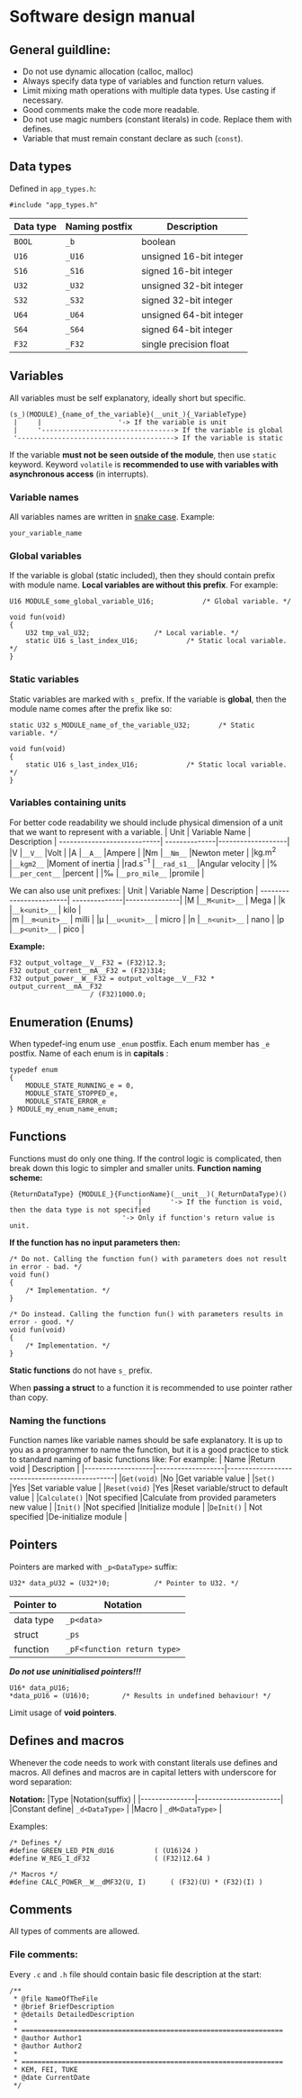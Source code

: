 
# Software design manual
## General guildline:
- Do not use dynamic allocation (calloc, malloc)
- Always specify data type of variables and function return values.
- Limit mixing math operations with multiple data types. Use casting if necessary.
- Good comments make the code more readable.
- Do not use magic numbers (constant literals) in code. Replace them with defines.
- Variable that must remain constant declare as such (`const`).
## Data types
Defined in `app_types.h`:
```
#include "app_types.h"
```
|Data type |Naming postfix  | Description             |
|----------|----------------|-------------------------|
|`BOOL`	   |`_b` 	    	| boolean	              |
|`U16`	   |`_U16`	    	|unsigned 16-bit integer  |
|`S16`	   |`_S16`	    	|signed 16-bit integer    |
|`U32`     |`_U32`	    	|unsigned 32-bit integer  |
|`S32`     |`_S32`	    	|signed 32-bit integer    |  
|`U64`     |`_U64`	    	|unsigned 64-bit integer  |
|`S64`	   |`_S64`	    	|signed 64-bit integer    |
|`F32`     |`_F32`	    	|single precision float   |

## Variables
All variables must be self explanatory, ideally short but specific.
``` 
(s_)(MODULE)_{name_of_the_variable}(__unit_){_VariableType}
 |     |		  	       '-> If the variable is unit
 |     '---------------------------------> If the variable is global	
 '---------------------------------------> If the variable is static
```
If the variable **must not be seen outside of the module**, then use `static` keyword.
Keyword `volatile` is **recommended to use with variables with asynchronous access** (in interrupts).

### Variable names
All variables names are written in [snake case](https://en.wikipedia.org/wiki/Snake_case). Example:
```
your_variable_name
```
### Global variables
If the variable is global (static included), then they should contain prefix with module name. **Local variables are without this prefix**. For example:
```
U16 MODULE_some_global_variable_U16;			/* Global variable. */

void fun(void)
{
	U32 tmp_val_U32;				/* Local variable. */
	static U16 s_last_index_U16;			/* Static local variable. */
}
```

### Static variables
Static variables are marked with `s_` prefix. If the variable is **global**, then the module name comes after the prefix like so:
```
static U32 s_MODULE_name_of_the_variable_U32;		/* Static variable. */

void fun(void)
{
	static U16 s_last_index_U16;			/* Static local variable. */
}
```
### Variables containing units
For better code readability we should include physical dimension of a unit that we want to represent with a variable.
| Unit 			  			| Variable Name | Description       |
----------------------------| --------------|-------------------|
|$\mathrm{V}$     	  	|`__V__`	  	|Volt		      	|
|$\mathrm{A}$     	  		|`__A__`        |Ampere             |
|$\mathrm{Nm}$		  		|`__Nm__`	  	|Newton meter       |
|$\mathrm{kg.m^2}$ 	  		|`__kgm2__`	  	|Moment of inertia  |
|$\mathrm{rad.s^{-1}}$	  	|`__rad_s1__`   |Angular velocity   |
|%     			  			|`__per_cent__` |percent	      	|
|‰     			  			|`__pro_mile__` |promile	      	|

We can also use unit prefixes:
| Unit 					| Variable Name | Description 	|
------------------------| --------------|---------------|
|$\mathrm{M}$			|`__M<unit>__`  | Mega			|
|$\mathrm{k}$			|`__k<unit>__`  | kilo	   		|	
|$\mathrm{m}$     		|`__m<unit>__`	| milli			|
|$\mathrm{\mu}$     	|`__u<unit>__`  | micro       	|
|$\mathrm{n}$			|`__n<unit>__`	| nano			|
|$\mathrm{p}$			|`__p<unit>__`	| pico			|

**Example:**
```
F32 output_voltage__V__F32 = (F32)12.3;
F32 output_current__mA__F32 = (F32)314;
F32 output_power__W__F32 = output_voltage__V__F32 * output_current__mA__F32 
					/ (F32)1000.0;
```
## Enumeration (Enums)
When typedef-ing enum use `_enum` postfix. Each enum member has `_e` postfix. Name of each enum is in **capitals** :
```
typedef enum
{
	MODULE_STATE_RUNNING_e = 0,
	MODULE_STATE_STOPPED_e,
	MODULE_STATE_ERROR_e 
} MODULE_my_enum_name_enum;
```

## Functions
Functions must do only one thing. If the control logic is complicated, then break down this logic to simpler and smaller units.
**Function naming scheme:**
```
{ReturnDataType} {MODULE_}{FunctionName}(__unit__)(_ReturnDataType)()
			                    |		'-> If the function is void, then the data type is not specified
				            '-> Only if function's return value is unit.
```
**If the function has no input parameters then:**
```
/* Do not. Calling the function fun() with parameters does not result in error - bad. */
void fun()		
{
	/* Implementation. */
}

/* Do instead. Calling the function fun() with parameters results in error - good. */
void fun(void)			
{
	/* Implementation. */
}
```
**Static functions** do not have `s_`  prefix.

When **passing a struct** to a function it is recommended to use pointer rather than copy.
### Naming the functions
Function names like variable names should be safe explanatory. It is up to you as a programmer to name the function, but it is a good practice to stick to standard naming of basic functions like: For example:
| Name  	    	|Return void     	| Description 									|
|-------------------|-------------------|-----------------------------------------------|
|`Get(void)`	    |No 	  			|Get variable value								|
|`Set()`	    	|Yes	  			|Set variable value								|
|`Reset(void)`	    |Yes	  			|Reset variable/struct to default value			|
|`Calculate()`	    |Not specified		|Calculate from provided parameters new value 	|
|`Init()`	    	|Not specified 		|Initialize module 								|
|`DeInit()`	    	| Not specified 	|De-initialize module 							|

## Pointers
Pointers are marked with `_p<DataType>` suffix:
```
U32* data_pU32 = (U32*)0;			/* Pointer to U32. */
```
|Pointer to 	|Notation 						|
|---------------|-------------------------------|
|data type  	| `_p<data>`					|
|struct			| `_ps`							|
|function		| `_pF<function return type>`	|


*__Do not use uninitialised pointers!!!__*
```
U16* data_pU16;
*data_pU16 = (U16)0;		/* Results in undefined behaviour! */
```
Limit usage of **void pointers**.

## Defines and macros
Whenever the code needs to work with constant literals use defines and macros. All defines and macros are in capital letters with underscore for word separation:

**Notation:**
|Type			|Notation(suffix)		|
|---------------|-----------------------|		
|Constant define| `_d<DataType>`		|
|Macro			| `_dM<DataType>`		|

Examples:
```
/* Defines */
#define GREEN_LED_PIN_dU16			( (U16)24 )
#define W_REG_I_dF32				( (F32)12.64 )

/* Macros */
#define CALC_POWER__W__dMF32(U, I)		( (F32)(U) * (F32)(I) )
```

## Comments
All types of comments are allowed.

### File comments:
Every `.c` and `.h` file should contain basic file description at the start:
```
/**
 * @file NameOfTheFile
 * @brief BriefDescription
 * @details DetailedDescription
 *
 * =================================================================
 * @author Author1
 * @author Author2
 *
 * =================================================================
 * KEM, FEI, TUKE
 * @date CurrentDate
 */
```

